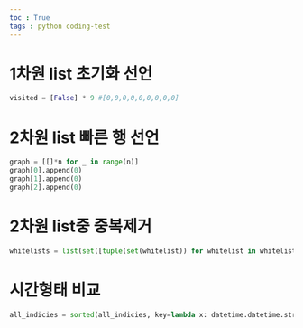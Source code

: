 ```yaml
---
toc : True
tags : python coding-test
---
```

# 1차원 list 초기화 선언
```python
visited = [False] * 9 #[0,0,0,0,0,0,0,0,0]
```
# 2차원 list 빠른 행 선언
```python
graph = [[]*n for _ in range(n)]
graph[0].append(0)
graph[1].append(0)
graph[2].append(0)
```
# 2차원 list중 중복제거
```python
whitelists = list(set([tuple(set(whitelist)) for whitelist in whitelists]))
```
# 시간형태 비교
```python
all_indicies = sorted(all_indicies, key=lambda x: datetime.datetime.strptime(x, 'winlogbeat-%Y.%m.%d'))
```

